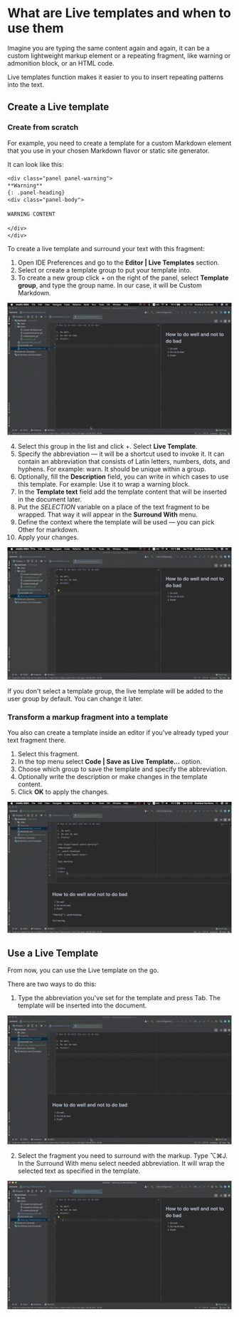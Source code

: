 # What are Live templates and when to use them

Imagine you are typing the same content again and again, it
can be a custom lightweight markup element or a repeating fragment, like
warning or admonition block, or an HTML code.

Live templates function makes it easier to you to insert repeating patterns
into the text.

## Create a Live template

### Create from scratch

For example, you need to create a template for a custom Markdown element
that you use in your chosen Markdown flavor or static site generator.

It can look like this:

````
<div class="panel panel-warning">
**Warning**
{: .panel-heading}
<div class="panel-body">

WARNING CONTENT

</div>
</div>
````

To create a live template and surround your text with this fragment:
1. Open IDE Preferences and go to the **Editor | Live Templates** section.
2. Select or create a template group to put your template into.
3. To create a new group click + on the right of the panel, select **Template 
   group**, and type  the group name. In our case, it will be Custom Markdown.

![Create](static/createagroup.gif)

4. Select this group in the list and click +. Select **Live 
   Template**.
5. Specify the abbreviation — it will be a shortcut used to invoke 
   it. It can contain an abbreviation that consists of Latin letters,
   numbers, dots, and hyphens. For example: warn. It should be unique within a group.
6. Optionally, fill the **Description** field, you can write in which cases to 
   use this template. For example: Use it to wrap a warning block.
7. In the **Template text** field add the template content that will be 
   inserted in the document later.
8. Put the $SELECTION$ variable on a place of the text fragment 
   to be wrapped. That way it will appear in the **Surround With** menu. 
9. Define the context where the template will be used — you can pick Other 
   for markdown.
10. Apply your changes.

![Create](static/createwithvariable.gif)

If you don't select a template group, the live template will be added to 
the user group by default. You can change it later.

### Transform a markup fragment into a template

You also can create a template inside an editor if you've already typed your
text fragment there.

1. Select this fragment.
2. In the top menu select **Code | Save as Live Template...** option.
3. Choose which group to save the template and specify the abbreviation.
4. Optionally write the description or make changes in the template content.
5. Click **OK** to apply the changes.

![Transform](static/createfromeditor.gif)

## Use a Live Template

From now, you can use the Live template on the go.

There are two ways to do this:
1. Type the abbreviation you've set for the template and press Tab. The 
template will be inserted into the document.

![Use](static/usetemplate.gif)

2. Select the fragment you need to surround with the markup. Type ⌥⌘J. In the 
   Surround With menu select needed abbreviation. It will wrap the selected text as specified in the template.

![Wrap](static/wrapatext.gif)